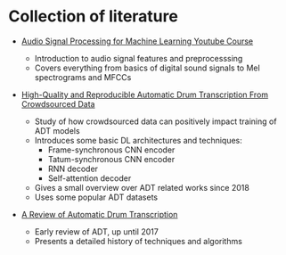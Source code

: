 # Collection of literature

* [Audio Signal Processing for Machine Learning Youtube Course](https://www.youtube.com/watch?v=iCwMQJnKk2c&list=PL-wATfeyAMNqIee7cH3q1bh4QJFAaeNv0&ab_channel=ValerioVelardo-TheSoundofAI)
    * Introduction to audio signal features and preprocesssing
    * Covers everything from basics of digital sound signals to Mel spectrograms and MFCCs

* [High-Quality and Reproducible Automatic Drum Transcription
From Crowdsourced Data](https://www.mdpi.com/2624-6120/4/4/42)
    * Study of how crowdsourced data can positively impact training of ADT models
    * Introduces some basic DL architectures and techniques:
        * Frame-synchronous CNN encoder
        * Tatum-synchronous CNN encoder
        * RNN decoder
        * Self-attention decoder
    * Gives a small overview over ADT related works since 2018
    * Uses some popular ADT datasets

* [A Review of Automatic Drum Transcription](https://www.open-access.bcu.ac.uk/6180/1/Wu-et-al.-2018-A-review-of-automatic-drum-transcription.pdf)
    * Early review of ADT, up until 2017
    * Presents a detailed history of techniques and algorithms 